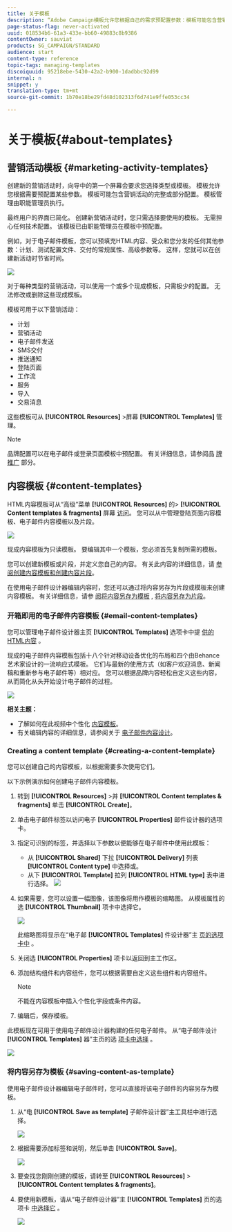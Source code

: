 ```yaml
---
title: 关于模板
description: “Adobe Campaign模板允许您根据自己的需求预配置参数：模板可能包含营销活动的完整或部分配置，以简化非技术最终用户的Adobe Campaign使用。”
page-status-flag: never-activated
uuid: 018534b6-61a3-433e-bb60-49883c8b9386
contentOwner: sauviat
products: SG_CAMPAIGN/STANDARD
audience: start
content-type: reference
topic-tags: managing-templates
discoiquuid: 95218ebe-5430-42a2-b900-1dadbbc92d99
internal: n
snippet: y
translation-type: tm+mt
source-git-commit: 1b70e18be29fd48d102313f6d741e9ffe053cc34

---
```



# 关于模板{#about-templates}

## 营销活动模板 {#marketing-activity-templates}

创建新的营销活动时，向导中的第一个屏幕会要求您选择类型或模板。 模板允许您根据需要预配置某些参数。 模板可能包含营销活动的完整或部分配置。 模板管理由职能管理员执行。

最终用户的界面已简化。 创建新营销活动时，您只需选择要使用的模板。 无需担心任何技术配置。 该模板已由职能管理员在模板中预配置。

例如，对于电子邮件模板，您可以预填充HTML内容、受众和您分发的任何其他参数：计划、测试配置文件、交付的常规属性、高级参数等。 这样，您就可以在创建新活动时节省时间。

![](assets/template_1.png)

对于每种类型的营销活动，可以使用一个或多个现成模板，只需极少的配置。 无法修改或删除这些现成模板。

模板可用于以下营销活动：

* 计划
* 营销活动
* 电子邮件发送
* SMS交付
* 推送通知
* 登陆页面
* 工作流
* 服务
* 导入
* 交易消息

这些模板可从 **[!UICONTROL Resources]** &gt;屏幕 **[!UICONTROL Templates]** 管理。

>[!NOTE]
>
>品牌配置可以在电子邮件或登录页面模板中预配置。 有关详细信息，请参阅品 [牌推广](../../administration/using/branding.md) 部分。

## 内容模板 {#content-templates}

HTML内容模板可从“高级”菜单 **[!UICONTROL Resources]** 的&gt; **[!UICONTROL Content templates & fragments]** 屏幕 [访问](../../start/using/interface-description.md#advanced-menu)。 您可以从中管理登陆页面内容模板、电子邮件内容模板以及片段。

![](assets/content_templates_list.png)

现成内容模板为只读模板。 要编辑其中一个模板，您必须首先复制所需的模板。

您可以创建新模板或片段，并定义您自己的内容。 有关此内容的详细信息，请 [参阅创建内容模板](#creating-a-content-template)[和创建内容片段](../../designing/using/using-reusable-content.md#creating-a-content-fragment)。

在使用电子邮件设计器编辑内容时，您还可以通过将内容另存为片段或模板来创建内容模板。 有关详细信息，请参 [阅将内容另存为模板](#saving-content-as-template) , [将内容另存为片段](../../designing/using/using-reusable-content.md#saving-content-as-a-fragment)。

### 开箱即用的电子邮件内容模板 {#email-content-templates}

您可以管理电子邮件设计器主页 **[!UICONTROL Templates]** 选项卡中提 [供的HTML内容](../../designing/using/designing-content-in-adobe-campaign.md) 。

现成的电子邮件内容模板包括十八个针对移动设备优化的布局和四个由Behance艺术家设计的一流响应式模板。 它们与最新的使用方式（如客户欢迎消息、新闻稿和重新参与电子邮件等）相对应。 您可以根据品牌内容轻松自定义这些内容，从而简化从头开始设计电子邮件的过程。

![](assets/content_templates.png)

**相关主题：**

* 了解如何在此视频中个性化 [内容模板](https://helpx.adobe.com/campaign/kt/acs/using/acs-email_content_templates-feature-video-use.html)。
* 有关编辑内容的详细信息，请参阅关于 [电子邮件内容设计](../../designing/using/designing-content-in-adobe-campaign.md)。

### Creating a content template {#creating-a-content-template}

您可以创建自己的内容模板，以根据需要多次使用它们。

以下示例演示如何创建电子邮件内容模板。

1. 转到 **[!UICONTROL Resources]** &gt;并 **[!UICONTROL Content templates & fragments]** 单击 **[!UICONTROL Create]**。
1. 单击电子邮件标签以访问电子 **[!UICONTROL Properties]** 邮件设计器的选项卡。
1. 指定可识别的标签，并选择以下参数以便能够在电子邮件中使用此模板：

   * 从 **[!UICONTROL Shared]** 下拉 **[!UICONTROL Delivery]** 列表 **[!UICONTROL Content type]** 中选择或。
   * 从下 **[!UICONTROL Template]** 拉列 **[!UICONTROL HTML type]** 表中进行选择。
   ![](assets/email_designer_create-template.png)

1. 如果需要，您可以设置一幅图像，该图像将用作模板的缩略图。 从模板属性的选 **[!UICONTROL Thumbnail]** 项卡中选择它。

   ![](assets/email_designer_create-template_thumbnail.png)

   此缩略图将显示在“电子邮 **[!UICONTROL Templates]** 件设计器”主 [页的选项卡中](../../designing/using/designing-content-in-adobe-campaign.md) 。

1. 关闭选 **[!UICONTROL Properties]** 项卡以返回到主工作区。
1. 添加结构组件和内容组件，您可以根据需要自定义这些组件和内容组件。
   >[!NOTE]
   >
   > 不能在内容模板中插入个性化字段或条件内容。
1. 编辑后，保存模板。

此模板现在可用于使用电子邮件设计器构建的任何电子邮件。 从“电子邮件设计 **[!UICONTROL Templates]** 器”主页的选 [项卡中选择](../../designing/using/designing-content-in-adobe-campaign.md) 。

![](assets/content_template_new.png)

### 将内容另存为模板 {#saving-content-as-template}

使用电子邮件设计器编辑电子邮件时，您可以直接将该电子邮件的内容另存为模板。

<!--[!CAUTION]
>
>You cannot save as template a structure containing personalization fields or dynamic content.-->

1. 从“电 **[!UICONTROL Save as template]** 子邮件设计器”主工具栏中进行选择。

   ![](assets/email_designer_save-as-template.png)

1. 根据需要添加标签和说明，然后单击 **[!UICONTROL Save]**。

   ![](assets/email_designer_save-as-template_creation.png)

1. 要查找您刚刚创建的模板，请转至 **[!UICONTROL Resources]** &gt; **[!UICONTROL Content templates & fragments]**。

1. 要使用新模板，请从“电子邮件设计器”主 **[!UICONTROL Templates]** 页的选项卡 [中选择它](../../designing/using/designing-content-in-adobe-campaign.md) 。

   ![](assets/content_template_new.png)

